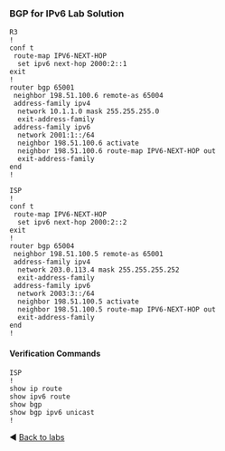 ### BGP for IPv6 Lab Solution
```
R3
!
conf t
 route-map IPV6-NEXT-HOP
  set ipv6 next-hop 2000:2::1
exit
!
router bgp 65001
 neighbor 198.51.100.6 remote-as 65004
 address-family ipv4
  network 10.1.1.0 mask 255.255.255.0
  exit-address-family
 address-family ipv6
  network 2001:1::/64
  neighbor 198.51.100.6 activate
  neighbor 198.51.100.6 route-map IPV6-NEXT-HOP out
  exit-address-family
end
!

ISP
!
conf t
 route-map IPV6-NEXT-HOP
  set ipv6 next-hop 2000:2::2
exit
!
router bgp 65004
 neighbor 198.51.100.5 remote-as 65001
 address-family ipv4
  network 203.0.113.4 mask 255.255.255.252
  exit-address-family
 address-family ipv6
  network 2003:3::/64
  neighbor 198.51.100.5 activate
  neighbor 198.51.100.5 route-map IPV6-NEXT-HOP out
  exit-address-family
end
!
```

#### Verification Commands
```
ISP
!
show ip route
show ipv6 route
show bgp
show bgp ipv6 unicast
!

```

◀️ [Back to labs](https://github.com/tech-zero/ccnp-encor/blob/main/labs/3-infrastructure/_layer3/bgp/bgp2/README.md)
